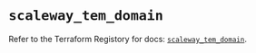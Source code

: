 # `scaleway_tem_domain`

Refer to the Terraform Registory for docs: [`scaleway_tem_domain`](https://registry.terraform.io/providers/scaleway/scaleway/2.17.0/docs/resources/tem_domain).
